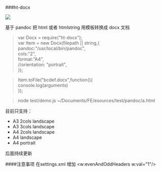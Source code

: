 ###ht-docx

<a href="https://nodei.co/npm/ht-docx/"><img src="https://nodei.co/npm/ht-docx.png?downloads=true&downloadRank=true&stars=true"></a>

基于 pandoc  把 html 或者 htmlstring  用模板转换成 docx 文档

> var Docx = require("ht-docx");		
> var Item = new Docx(filepath || string,{   
	pandoc:"/usr/local/bin/pandoc",   
	cols:"2",   
	format:"A4",   
	//orientation: "portrait",    
});			

> Item.toFile("bcdef.docx",function(){	  
	console.log(arguments)     
   });
   
   
> node test/demo.js ~/Documents/FE/esources/test/pandoc/a.html

目前只支持：

* A3 2cols  landscape 
* A3 3cols  landscape 
* A4 2cols  landscape 
* A4 landscape
* A4 portrait


后面持续更新


####注意事项
在settings.xml 增加 
\<w:evenAndOddHeaders w:val="1"/>



